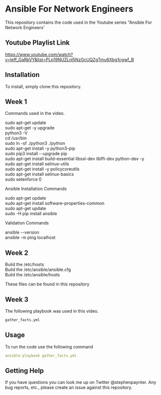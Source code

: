 # Ansible For Network Engineers

This repository contains the code used in the Youtube series "Ansible For Network Engineers'

## Youtube Playlist Link

https://www.youtube.com/watch?v=Ieff_GaRbVY&list=PLp19NUZLnl5NzGcUQZgTmu6Xbg1cgwf_B

## Installation

To install, simply clone this repository. 

## Week 1

Commands used in the video.

sudo apt-get update  
sudo apt-get -y upgrade  
python3 -V  
cd /usr/bin  
sudo ln -sf ./python3 ./python  
sudo apt-get install -y python3-pip  
sudo pip3 install --upgrade pip  
sudo apt-get install build-essential libssl-dev libffi-dev python-dev -y  
sudo apt-get install selinux-utils  
sudo apt-get install -y policycoreutils  
sudo apt-get install selinux-basics  
sudo setenforce 0  


Ansible Installation Commands  
  
sudo apt-get update  
sudo apt-get install software-properties-common  
sudo apt-get update  
sudo -H pip install ansible  

Validation Commands  

ansible --version  
ansible -m ping localhost  

## Week 2

Build the /etc/hosts  
Build the /etc/ansible/ansible.cfg  
Build the /etc/ansible/hosts  

These files can be found in this repository  

## Week 3

The following playbook was used in this video.

```bash
gather_facts.yml
```

## Usage

To run the code use the following command

```yaml
ansible-playbook gather_facts.yml
```
## Getting Help

If you have questions you can look me up on Twitter @stephenpaynter.
Any bug reports, etc., please create an issue against this repository.
